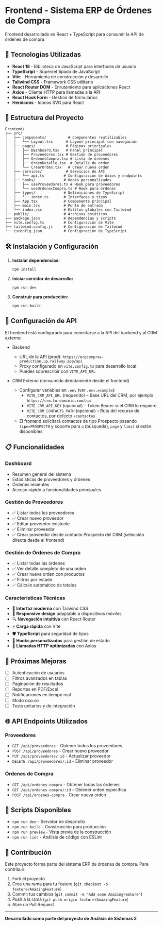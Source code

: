 # Frontend - Sistema ERP de Órdenes de Compra

Frontend desarrollado en React + TypeScript para consumir la API de órdenes de compra.

## 🚀 Tecnologías Utilizadas

- **React 18** - Biblioteca de JavaScript para interfaces de usuario
- **TypeScript** - Superset tipado de JavaScript
- **Vite** - Herramienta de construcción y desarrollo
- **Tailwind CSS** - Framework CSS utilitario
- **React Router DOM** - Enrutamiento para aplicaciones React
- **Axios** - Cliente HTTP para llamadas a la API
- **React Hook Form** - Gestión de formularios
- **Heroicons** - Iconos SVG para React

## 📁 Estructura del Proyecto

```
Frontend/
├── src/
│   ├── components/          # Componentes reutilizables
│   │   └── Layout.tsx      # Layout principal con navegación
│   ├── pages/              # Páginas principales
│   │   ├── Dashboard.tsx   # Panel principal
│   │   ├── Proveedores.tsx # Gestión de proveedores
│   │   ├── OrdenesCompra.tsx # Lista de órdenes
│   │   ├── OrdenDetalle.tsx  # Detalle de orden
│   │   └── CrearOrden.tsx   # Crear nueva orden
│   ├── services/           # Servicios de API
│   │   └── api.ts         # Configuración de Axios y endpoints
│   ├── hooks/             # Hooks personalizados
│   │   ├── useProveedores.ts # Hook para proveedores
│   │   └── useOrdenesCompra.ts # Hook para órdenes
│   ├── types/             # Definiciones de TypeScript
│   │   └── index.ts       # Interfaces y tipos
│   ├── App.tsx            # Componente principal
│   ├── main.tsx           # Punto de entrada
│   └── index.css          # Estilos globales con Tailwind
├── public/                # Archivos estáticos
├── package.json           # Dependencias y scripts
├── vite.config.ts         # Configuración de Vite
├── tailwind.config.js     # Configuración de Tailwind
└── tsconfig.json          # Configuración de TypeScript
```

## 🛠️ Instalación y Configuración

1. **Instalar dependencias:**
   ```bash
   npm install
   ```

2. **Iniciar servidor de desarrollo:**
   ```bash
   npm run dev
   ```

3. **Construir para producción:**
   ```bash
   npm run build
   ```

## 🔗 Configuración de API

El frontend está configurado para conectarse a la API del backend y al CRM externo:

- Backend
   - URL de la API (prod): `https://erpcompras-production.up.railway.app/api`
   - Proxy configurado en `vite.config.ts` para desarrollo local
   - Puedes sobrescribir con `VITE_API_URL`

- CRM Externo (consumido directamente desde el frontend)
   - Configurar variables en `.env` (ver `.env.example`):
      - `VITE_CRM_API_URL` (requerido) – Base URL del CRM, por ejemplo `https://crm.tu-dominio.com/api`
      - `VITE_CRM_API_KEY` (opcional) – Token Bearer si el CRM lo requiere
      - `VITE_CRM_CONTACTS_PATH` (opcional) – Ruta del recurso de contactos, por defecto `/contactos`
   - El frontend solicitará contactos de tipo Prospecto pasando `tipo=PROSPECTO` y soporte para `q` (búsqueda), `page` y `limit` si están disponibles

## 📋 Funcionalidades

### Dashboard
- Resumen general del sistema
- Estadísticas de proveedores y órdenes
- Órdenes recientes
- Acceso rápido a funcionalidades principales

### Gestión de Proveedores
- ✅ Listar todos los proveedores
- ✅ Crear nuevo proveedor
- ✅ Editar proveedor existente
- ✅ Eliminar proveedor
- ✅ Crear proveedor desde contacto Prospecto del CRM (selección directa desde el frontend)

### Gestión de Órdenes de Compra
- ✅ Listar todas las órdenes
- ✅ Ver detalle completo de una orden
- ✅ Crear nueva orden con productos
- ✅ Filtros por estado
- ✅ Cálculo automático de totales

### Características Técnicas
- 🎨 **Interfaz moderna** con Tailwind CSS
- 📱 **Responsive design** adaptable a dispositivos móviles
- 🔍 **Navegación intuitiva** con React Router
- ⚡ **Carga rápida** con Vite
- 🛡️ **TypeScript** para seguridad de tipos
- 🔄 **Hooks personalizados** para gestión de estado
- 📡 **Llamadas HTTP optimizadas** con Axios

## 🎯 Próximas Mejoras

- [ ] Autenticación de usuarios
- [ ] Filtros avanzados en tablas
- [ ] Paginación de resultados
- [ ] Reportes en PDF/Excel
- [ ] Notificaciones en tiempo real
- [ ] Modo oscuro
- [ ] Tests unitarios y de integración

## 🌐 API Endpoints Utilizados

### Proveedores
- `GET /api/proveedores` - Obtener todos los proveedores
- `POST /api/proveedores` - Crear nuevo proveedor
- `PUT /api/proveedores/:id` - Actualizar proveedor
- `DELETE /api/proveedores/:id` - Eliminar proveedor

### Órdenes de Compra
- `GET /api/ordenes-compra` - Obtener todas las órdenes
- `GET /api/ordenes-compra/:id` - Obtener orden específica
- `POST /api/ordenes-compra` - Crear nueva orden

## 📖 Scripts Disponibles

- `npm run dev` - Servidor de desarrollo
- `npm run build` - Construcción para producción
- `npm run preview` - Vista previa de la construcción
- `npm run lint` - Análisis de código con ESLint

## 🤝 Contribución

Este proyecto forma parte del sistema ERP de órdenes de compra. Para contribuir:

1. Fork el proyecto
2. Crea una rama para tu feature (`git checkout -b feature/AmazingFeature`)
3. Commit tus cambios (`git commit -m 'Add some AmazingFeature'`)
4. Push a la rama (`git push origin feature/AmazingFeature`)
5. Abre un Pull Request

---

**Desarrollado como parte del proyecto de Análisis de Sistemas 2**